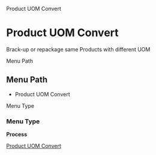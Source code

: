 
Product UOM Convert
# Product UOM Convert


Brack-up or repackage same Products with different UOM

Menu Path
## Menu Path



- Product UOM Convert

Menu Type
### Menu Type

**Process**


[Product UOM Convert](../../functional-guide/process/process-m_product_uomconvert.md)
